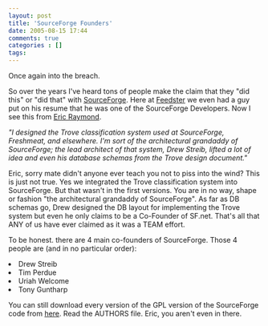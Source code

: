 ```yaml
---
layout: post
title: 'SourceForge Founders'
date: 2005-08-15 17:44
comments: true
categories : []
tags:
---
```

Once again into the breach.

So over the years I've heard tons of people make the claim that they "did this" or "did that" with <a href="http://sf.net">SourceForge</a>. Here at <a href="http://feedster.com">Feedster</a> we even had a guy put on his resume that he was one of the SourceForge Developers. Now I see this from <a href="http://www.catb.org/~esr/software.html">Eric Raymond</a>.

<i>"I designed the Trove classification system used at SourceForge, Freshmeat, and elsewhere. I'm sort of the architectural grandaddy of SourceForge; the lead architect of that system, Drew Streib, lifted a lot of idea and even his database schemas from the Trove design document."</i>

Eric, sorry mate didn't anyone ever teach you not to piss into the wind? This is just not true. Yes we integrated the Trove classification system into SourceForge. But that wasn't in the first versions. You are in no way, shape or fashion "the architectural grandaddy of SourceForge". As far as DB schemas go, Drew designed the DB layout for implementing the Trove system but even he only claims to be a Co-Founder of SF.net. That's all that ANY of us have ever claimed as it was a TEAM effort.

To be honest. there are 4 main co-founders of SourceForge. Those 4 people are (and in no particular order):
<li>Drew Streib
</li><li>Tim Perdue
</li><li>Uriah Welcome
</li><li>Tony Guntharp

You can still download every version of the GPL version of the SourceForge code from <a href="http://fusion94.org/sourceforge/">here</a>. Read the AUTHORS file. Eric, you aren't even in there.</li>



